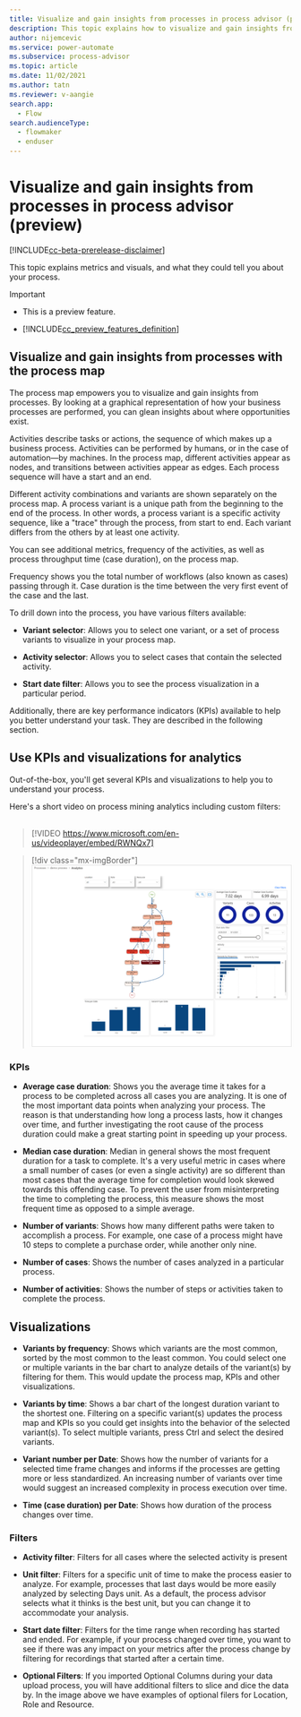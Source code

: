 ```yaml
---
title: Visualize and gain insights from processes in process advisor (preview) | Microsoft Docs
description: This topic explains how to visualize and gain insights from processes with process mining in the process advisor feature in Power Automate.
author: nijemcevic 
ms.service: power-automate
ms.subservice: process-advisor
ms.topic: article
ms.date: 11/02/2021
ms.author: tatn
ms.reviewer: v-aangie
search.app: 
  - Flow
search.audienceType: 
  - flowmaker
  - enduser
---
```


# Visualize and gain insights from processes in process advisor (preview)

[!INCLUDE[cc-beta-prerelease-disclaimer](./includes/cc-beta-prerelease-disclaimer.md)]

This topic explains metrics and visuals, and what they could tell you about your process.

> [!IMPORTANT]
> - This is a preview feature.
>
> - [!INCLUDE[cc_preview_features_definition](includes/cc-preview-features-definition.md)]

## Visualize and gain insights from processes with the process map

The process map empowers you to visualize and gain insights from processes. By looking at a graphical representation of how your business processes are performed, you can glean insights about where opportunities exist.

Activities describe tasks or actions, the sequence of which makes up a business process. Activities can be performed by humans, or in the case of automation—by machines. In the process map, different activities appear as nodes, and transitions between activities appear as edges. Each process sequence will have a start and an end.

Different activity combinations and variants are shown separately on the process map. A process variant is a unique path from the beginning to the end of the process. In other words, a process variant is a specific activity sequence, like a "trace" through the process, from start to end. Each variant differs from the others by at least one activity.

You can see additional metrics, frequency of the activities, as well as process throughput time (case duration), on the process map.

Frequency shows you the total number of workflows (also known as cases) passing through it. Case duration is the time between the very first event of the case and the last.

To drill down into the process, you have various filters available:

- **Variant selector**: Allows you to select one variant, or a set of process variants to visualize in your process map. 

- **Activity selector**: Allows you to select cases that contain the selected activity.

- **Start date filter**: Allows you to see the process visualization in a particular period.

Additionally, there are key performance indicators (KPIs) available to help you better understand your task. They are described in the following section.

## Use KPIs and visualizations for analytics

Out-of-the-box, you'll get several KPIs and visualizations to help you to understand your process.

Here's a short video on process mining analytics including custom filters:<br>
</br>
> [!VIDEO https://www.microsoft.com/en-us/videoplayer/embed/RWNQx7]

> [!div class="mx-imgBorder"]
> ![Screenshot of the Analytics visual.](media/process-mining-visualize/analytics.png "Analytics visual")

### KPIs

- **Average case duration**: Shows you the average time it takes for a process to be completed across all cases you are analyzing. It is one of the most important data points when analyzing your process. The reason is that understanding how long a process lasts, how it changes over time, and further investigating the root cause of the process duration could make a great starting point in speeding up your process.

- **Median case duration**: Median in general shows the most frequent duration for a task to complete. It's a very useful metric in cases where a small number of cases (or even a single activity) are so different than most cases that the average time for completion would look skewed towards this offending case. To prevent the user from misinterpreting the time to completing the process, this measure shows the most frequent time as opposed to a simple average.

- **Number of variants**: Shows how many different paths were taken to accomplish a process. For example, one case of a process might have 10 steps to complete a purchase order, while another only nine.

- **Number of cases**: Shows the number of cases analyzed in a particular process.

- **Number of activities**: Shows the number of steps or activities taken to complete the process.

## Visualizations

- **Variants by frequency**: Shows which variants are the most common, sorted by the most common to the least common. You could select one or multiple variants in the bar chart to analyze details of the variant(s) by filtering for them. This would update the process map, KPIs and other visualizations.

- **Variants by time**: Shows a bar chart of the longest duration variant to the shortest one. Filtering on a specific variant(s) updates the process map and KPIs so you could get insights into the behavior of the selected variant(s). To select multiple variants, press Ctrl and select the desired variants.

- **Variant number per Date**: Shows how the number of variants for a selected time frame changes and informs if the processes are getting more or less standardized. An increasing number of variants over time would suggest an increased complexity in process execution over time.

- **Time (case duration) per Date**: Shows how duration of the process changes over time.

### Filters

- **Activity filter**: Filters for all cases where the selected activity is present

- **Unit filter**: Filters for a specific unit of time to make the process easier to analyze. For example, processes that last days would be more easily analyzed by selecting Days unit. As a default, the process advisor selects what it thinks is the best unit, but you can change it to accommodate your analysis.

- **Start date filter**: Filters for the time range when recording has started and ended. For example, if your process changed over time, you want to see if there was any impact on your metrics after the process change by filtering for recordings that started after a certain time.

- **Optional Filters**: If you imported Optional Columns during your data upload process, you will have additional filters to slice and dice the data by. In the image above we have examples of optional filers for Location, Role and Resource.
 

